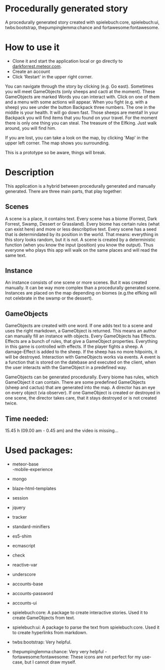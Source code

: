 # Procedurally generated story
A procedurally generated story created with spielebuch:core, spielebuch:ui, twbs:bootstrap, thepumpinglemma:chance and fortawesome:fontawesome.

# How to use it
- Clone it and start the application local or go directly to [darkforrest.meteor.com](http://darkforrest.meteor.com/).
- Create an account
- Click 'Restart' in the upper right corner.

You can navigate through the story by clicking (e.g. Go east). Sometimes you will meet GameObjects (only sheeps and cacti at the moment).
These GameObjects are marked Words you can interact with. Click on one of them and a menu with some actions will appear.
When you fight (e.g. with a sheep) you see under the button Backpack three numbers. The one in the middle is your health. It will go down fast. Those sheeps are mental!
In your Backpack you will find items that you found on your travel.
For the moment there is only one thing you can steal. The treasure of the Elfking. Just walk around, you will find him.

If you are lost, you can take a look on the map, by clicking 'Map' in the upper left corner. The map shows you surrounding.

This is a prototype so be aware, things will break.


# Description
This application is a hybrid between procedurally generated and manually generated. There are three main parts, that play together:

## Scenes
A scene is a place, it contains text. Every scene has a biome (Forrest, Dark Forrest, Swamp, Dessert or Grassland). Every biome has certain rules (what can exist here) and more or less describptive text.
Every scene has a seed that is determindated by its position in the world. That means: everything in this story looks random, but it is not. 
A scene is created by a deterministic function (when you know the input (position) you know the output). Thus everyone who plays this app will walk on the same places and will read the same text.

## Instance
An instance consists of one scene or more scenes. But it was created manually. It can be way more complex than a procedurally generated scene. 
Instances are placed on the map depending on biomes (e.g.the elfking will not celebrate in the swamp or the dessert). 

## GameObjects
GameObjects are created with one word. If one adds text to a scene and uses the right markdown, a GameObject is returned. This means an author can manually fill an instance with objects.
Every GameObjects has Effects. Effects are a bunch of rules, that give a GameObject properties. Everything in this game is controlled with effects. If the player fights a sheep. A damage-Effect is added to the sheep.
If the sheep has no more hitpoints, it will be destroyed.
Interaction with GameObjects works via events. A event is a function that is stored on the datebase and executed on the client, when the user interacts with the GameObject in a predefined way.

GameObjects can be generated procedurally. Every biome has rules, which GameObject it can contain. There are some predefined GameObjects (sheep and cactus) that are generated into the map.
A director has an eye on every object (via observer). If one GameObject is created or destroyed in one scene, the director takes care, that it stays destroyed or is not created twice.

## Time needed:
15.45 h
(09.00 am - 0.45 am)
and the video is missing...


# Used packages:
- meteor-base            
-mobile-experience      
- mongo                   
- blaze-html-templates   
- session                 
- jquery          
- tracker              

- standard-minifiers   
- es5-shim               
- ecmascript              

- check
- reactive-var
- underscore

- accounts-base
- accounts-password
- accounts-ui

- spielebuch:core: A package to create interactive stories. Used it to create GameObjects from text.
- spielebuch:ui: A package to parse the text from spielebuch:core. Used it to create hyperlinks from markdown.

- twbs:bootstrap: Very helpful.
- thepumpinglemma:chance: Very very helpful
-fortawesome:fontawesome: These icons are not perfect for my use-case, but I cannot draw myself.




